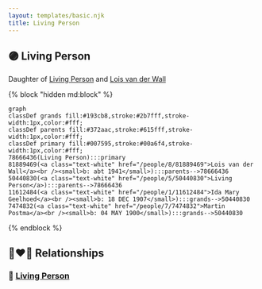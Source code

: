 ```yaml
---
layout: templates/basic.njk
title: Living Person
---
```

## 🟣 Living Person

Daughter of [Living Person](/people/5/50440830) and [Lois van der Wall](/people/8/81889469)

{% block "hidden md:block" %}
```mermaid
graph
classDef grands fill:#193cb8,stroke:#2b7fff,stroke-width:1px,color:#fff;
classDef parents fill:#372aac,stroke:#615fff,stroke-width:1px,color:#fff;
classDef primary fill:#007595,stroke:#00a6f4,stroke-width:1px,color:#fff;
78666436(Living Person):::primary
81889469(<a class="text-white" href="/people/8/81889469">Lois van der Wall</a><br /><small>b: abt 1941</small>):::parents-->78666436
50440830(<a class="text-white" href="/people/5/50440830">Living Person</a>):::parents-->78666436
11612484(<a class="text-white" href="/people/1/11612484">Ida Mary Geelhoed</a><br /><small>b: 18 DEC 1907</small>):::grands-->50440830
7474832(<a class="text-white" href="/people/7/7474832">Martin Postma</a><br /><small>b: 04 MAY 1900</small>):::grands-->50440830
```
{% endblock %}

## 👩‍❤️‍👨 Relationships

### 🔵 [Living Person](/people/1/17239675)
